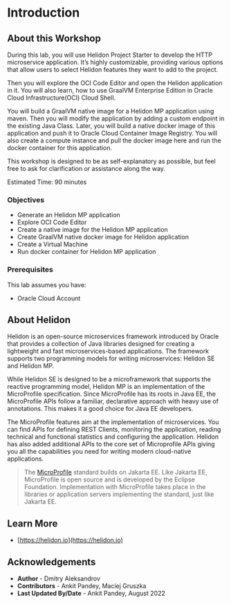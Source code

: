 # Introduction

## About this Workshop

During this lab, you will use Helidon Project Starter to develop the HTTP microservice application.  It’s highly customizable, providing various options that allow users to select Helidon features they want to add to the project.

Then you will explore the OCI Code Editor and open the Helidon application in it. You will also learn, how to use GraalVM Enterprise Edition in Oracle Cloud Infrastructure(OCI) Cloud Shell.

You will build a GraalVM native image for a Helidon MP application using maven. Then you will modify the application by adding a custom endpoint in the existing Java Class. Later, you will build a native docker image of this application and push it to Oracle Cloud Container Image Registry. You will also create a compute instance and pull the docker image here and run the docker container for this application.

This workshop is designed to be as self-explanatory as possible, but feel free to ask for clarification or assistance along the way.

Estimated Time: 90 minutes

### Objectives

* Generate an Helidon MP application
* Explore OCI Code Editor 
* Create a native image for the Helidon MP application
* Create GraalVM native docker image for Helidon application
* Create a Virtual Machine
* Run docker container for Helidon MP application

### Prerequisites
This lab assumes you have:
* Oracle Cloud Account


## About Helidon

Helidon is an open-source microservices framework introduced by Oracle that provides a collection of Java libraries designed for creating a lightweight and fast microservices-based applications. The framework supports two programming models for writing microservices: Helidon SE and Helidon MP.

While Helidon SE is designed to be a microframework that supports the reactive programming model, Helidon MP is an implementation of the MicroProfile specification. Since MicroProfile has its roots in Java EE, the MicroProfile APIs follow a familiar, declarative approach with heavy use of annotations. This makes it a good choice for Java EE developers.

The MicroProfile features aim at the implementation of microservices. You can find APIs for defining REST Clients, monitoring the application, reading technical and functional statistics and configuring the application.
Helidon has also added additional APIs to the core set of Microprofile APIs giving you all the capabilities you need for writing modern cloud-native applications.

> The [MicroProfile](https://microprofile.io/) standard builds on Jakarta EE. Like Jakarta EE, MicroProfile is open source and is developed by the Eclipse Foundation. Implementation with MicroProfile takes place in the libraries or application servers implementing the standard, just like Jakarta EE.

## Learn More

* [https://helidon.io](https://helidon.io)

## Acknowledgements

* **Author** -  Dmitry Aleksandrov
* **Contributors** - Ankit Pandey, Maciej Gruszka
* **Last Updated By/Date** - Ankit Pandey, August 2022

